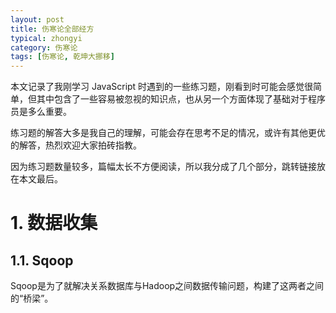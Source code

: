 ```yaml
---
layout: post
title: 伤寒论全部经方
typical: zhongyi
category: 伤寒论
tags: [伤寒论, 乾坤大挪移]
---
```

本文记录了我刚学习 JavaScript 时遇到的一些练习题，刚看到时可能会感觉很简单，但其中包含了一些容易被忽视的知识点，也从另一个方面体现了基础对于程序员是多么重要。

练习题的解答大多是我自己的理解，可能会存在思考不足的情况，或许有其他更优的解答，热烈欢迎大家拍砖指教。

因为练习题数量较多，篇幅太长不方便阅读，所以我分成了几个部分，跳转链接放在本文最后。

# 1. 数据收集

## 1.1. Sqoop

Sqoop是为了就解决关系数据库与Hadoop之间数据传输问题，构建了这两者之间的“桥梁”。
